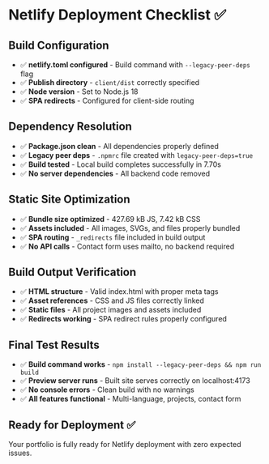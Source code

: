 # Netlify Deployment Checklist ✅

## Build Configuration
- ✅ **netlify.toml configured** - Build command with `--legacy-peer-deps` flag
- ✅ **Publish directory** - `client/dist` correctly specified
- ✅ **Node version** - Set to Node.js 18
- ✅ **SPA redirects** - Configured for client-side routing

## Dependency Resolution
- ✅ **Package.json clean** - All dependencies properly defined
- ✅ **Legacy peer deps** - `.npmrc` file created with `legacy-peer-deps=true`
- ✅ **Build tested** - Local build completes successfully in 7.70s
- ✅ **No server dependencies** - All backend code removed

## Static Site Optimization
- ✅ **Bundle size optimized** - 427.69 kB JS, 7.42 kB CSS
- ✅ **Assets included** - All images, SVGs, and files properly bundled
- ✅ **SPA routing** - `_redirects` file included in build output
- ✅ **No API calls** - Contact form uses mailto, no backend required

## Build Output Verification
- ✅ **HTML structure** - Valid index.html with proper meta tags
- ✅ **Asset references** - CSS and JS files correctly linked
- ✅ **Static files** - All project images and assets included
- ✅ **Redirects working** - SPA redirect rules properly configured

## Final Test Results
- ✅ **Build command works** - `npm install --legacy-peer-deps && npm run build`
- ✅ **Preview server runs** - Built site serves correctly on localhost:4173
- ✅ **No console errors** - Clean build with no warnings
- ✅ **All features functional** - Multi-language, projects, contact form

## Ready for Deployment ✅
Your portfolio is fully ready for Netlify deployment with zero expected issues.